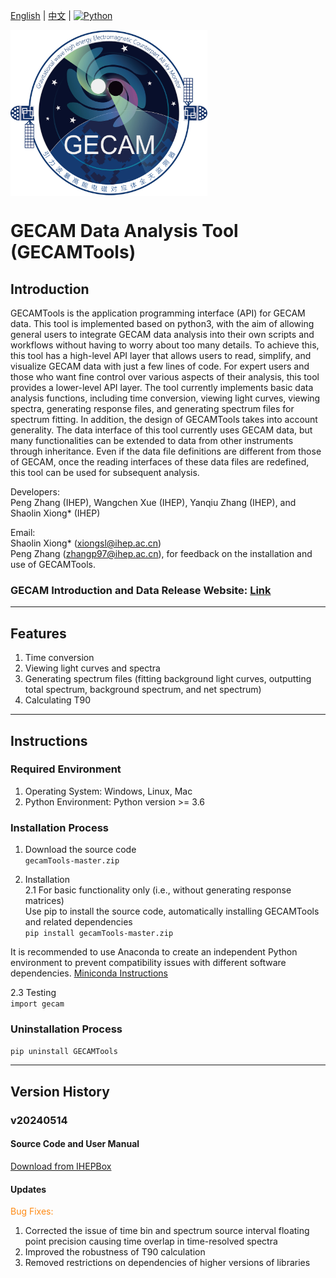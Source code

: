 [English](README_en.md)
|
[中文](README.md)
|
[![Python](https://img.shields.io/badge/Python-3.6+-blue.svg)](https://www.python.org/)


<img src="file/img/logo.jpg" width = "315" height = "265" alt="" align="center" />  

# GECAM Data Analysis Tool (GECAMTools)

## Introduction
GECAMTools is the application programming interface (API) for GECAM data. This tool is implemented based on python3, with the aim of allowing general users to integrate GECAM data analysis into their own scripts and workflows without having to worry about too many details. To achieve this, this tool has a high-level API layer that allows users to read, simplify, and visualize GECAM data with just a few lines of code. For expert users and those who want fine control over various aspects of their analysis, this tool provides a lower-level API layer. The tool currently implements basic data analysis functions, including time conversion, viewing light curves, viewing spectra, generating response files, and generating spectrum files for spectrum fitting.
In addition, the design of GECAMTools takes into account generality. The data interface of this tool currently uses GECAM data, but many functionalities can be extended to data from other instruments through inheritance. Even if the data file definitions are different from those of GECAM, once the reading interfaces of these data files are redefined, this tool can be used for subsequent analysis.

Developers:  
Peng Zhang (IHEP), Wangchen Xue (IHEP), Yanqiu Zhang (IHEP), and Shaolin Xiong* (IHEP)

Email:  
Shaolin Xiong* (xiongsl@ihep.ac.cn)  
Peng Zhang (zhangp97@ihep.ac.cn), for feedback on the installation and use of GECAMTools.

### GECAM Introduction and Data Release Website: [Link](http://gecam.ihep.ac.cn/)

---
## Features
1. Time conversion
2. Viewing light curves and spectra
3. Generating spectrum files (fitting background light curves, outputting total spectrum, background spectrum, and net spectrum)
4. Calculating T90

---
## Instructions

### Required Environment
1. Operating System: Windows, Linux, Mac
2. Python Environment: Python version >= 3.6

### Installation Process
1. Download the source code  
`gecamTools-master.zip`

2. Installation  
2.1 For basic functionality only (i.e., without generating response matrices)  
Use pip to install the source code, automatically installing GECAMTools and related dependencies  
`pip install gecamTools-master.zip`

It is recommended to use Anaconda to create an independent Python environment to prevent compatibility issues with different software dependencies.
[Miniconda Instructions](https://www.jianshu.com/p/7299c2d4d170)

2.3 Testing  
`import gecam`

### Uninstallation Process  
`pip uninstall GECAMTools`

---
## Version History
### v20240514
#### Source Code and User Manual
[Download from IHEPBox](https://ihepbox.ihep.ac.cn/ihepbox/index.php/s/x6HkDidQ8eCvrrG)

#### Updates
<font color="#ff8a14">Bug Fixes:</font><br>
1. Corrected the issue of time bin and spectrum source interval floating point precision causing time overlap in time-resolved spectra
2. Improved the robustness of T90 calculation
3. Removed restrictions on dependencies of higher versions of libraries
